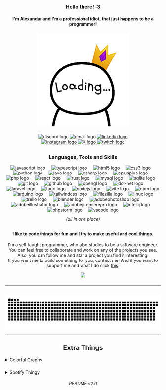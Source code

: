 <h3 align="center">Hello there! :3</h3> 
<h4 align="center">I'm Alexandar and I'm a professional idiot, that just happens to be a programmer!</h4>

###

<div align="center">
  <img height="300" src="./Images/AnimatedLogo.gif/"  />
</div>

###

<div align="center">
    <div>
  <img src="https://img.shields.io/static/v1?message=Discord&logo=discord&label=TMG8047KG&color=7289DA&logoColor=white&labelColor=&style=for-the-badge" height="35" alt="discord logo"  />
  <img src="https://img.shields.io/static/v1?message=Gmail&logo=gmail&label=alex.goranov8@gmail.com&color=D14836&logoColor=white&labelColor=&style=for-the-badge" height="35" alt="gmail logo"  />
  <a href="https://www.linkedin.com/in/aleksandar-goranov-669111235/" target="_blank">
    <img src="https://img.shields.io/static/v1?message=LinkedIn&logo=linkedin&label=&color=0077B5&logoColor=white&labelColor=&style=for-the-badge" height="35" alt="linkedin logo"  />
  </a>
</div>
<div align="center">
  <a href="https://www.instagram.com/tmg8047kg" target="_blank">
    <img src="https://img.shields.io/static/v1?message=Instagram&logo=instagram&label=&color=E4405F&logoColor=white&labelColor=&style=for-the-badge" height="35" alt="instagram logo"  />
  </a>
  <a href="https://x.com/TMG8047KG" target="_blank">
    <img src="https://img.shields.io/static/v1?message=X&logo=twitter&label=&color=222&logoColor=white&labelColor=&style=for-the-badge" height="35" alt="X logo"  />
  </a>
  <a href="https://www.twitch.tv/tmg8047kg" target="_blank">
    <img src="https://img.shields.io/static/v1?message=Twitch&logo=twitch&label=&color=9146FF&logoColor=white&labelColor=&style=for-the-badge" height="35" alt="twitch logo"  />
  </a>
</div>

##

### Languages, Tools and Skills

<div align="center">
  <img src="https://cdn.jsdelivr.net/gh/devicons/devicon/icons/javascript/javascript-original.svg" height="32" alt="javascript logo"  />
  <img width="12" />
  <img src="https://cdn.jsdelivr.net/gh/devicons/devicon/icons/typescript/typescript-original.svg" height="32" alt="typescript logo"  />
  <img width="12" />
  <img src="https://cdn.jsdelivr.net/gh/devicons/devicon/icons/html5/html5-original.svg" height="32" alt="html5 logo"  />
  <img width="12" />
  <img src="https://cdn.jsdelivr.net/gh/devicons/devicon/icons/css3/css3-original.svg" height="32" alt="css3 logo"  />
  <img width="12" />
  <img src="https://cdn.jsdelivr.net/gh/devicons/devicon/icons/python/python-original.svg" height="32" alt="python logo"  />
  <img width="12" />
  <img src="https://cdn.jsdelivr.net/gh/devicons/devicon/icons/java/java-original.svg" height="32" alt="java logo"  />
  <img width="12" />
  <img src="https://cdn.jsdelivr.net/gh/devicons/devicon/icons/csharp/csharp-original.svg" height="32" alt="csharp logo"  />
  <img width="12" />
  <img src="https://cdn.jsdelivr.net/gh/devicons/devicon/icons/cplusplus/cplusplus-original.svg" height="32" alt="cplusplus logo"  />
  <img width="12" />
  <img src="https://cdn.simpleicons.org/php/777BB4" height="32" alt="php logo"  />
  <img width="12" />
  <img src="https://cdn.jsdelivr.net/gh/devicons/devicon/icons/react/react-original.svg" height="32" alt="react logo"  />
  <img width="12" />
  <img src="https://skillicons.dev/icons?i=rust" height="32" alt="rust logo"  />
  <img width="12" />
  <img src="https://cdn.jsdelivr.net/gh/devicons/devicon/icons/mysql/mysql-original.svg" height="32" alt="mysql logo"  />
  <img width="12" />
  <img src="https://cdn.jsdelivr.net/gh/devicons/devicon/icons/sqlite/sqlite-original.svg" height="32" alt="sqlite logo"  />
  <img width="12" />
  <img src="https://cdn.jsdelivr.net/gh/devicons/devicon/icons/git/git-original.svg" height="32" alt="git logo"  />
  <img width="12" />
  <img src="https://skillicons.dev/icons?i=github" height="32" alt="github logo"  />
  <img width="12" />
  <img src="https://cdn.jsdelivr.net/gh/devicons/devicon/icons/opengl/opengl-original.svg" height="32" alt="opengl logo"  />
  <img width="12" />
  <img src="https://skillicons.dev/icons?i=dotnet" height="32" alt="dot-net logo"  />
  <img width="12" />
  <img src="https://cdn.jsdelivr.net/gh/devicons/devicon/icons/laravel/laravel-original.svg" height="32" alt="laravel logo"  />
  <img width="12" />
  <img src="https://skillicons.dev/icons?i=tauri" height="32" alt="tauri logo"  />
  <img width="12" />
  <img src="https://cdn.jsdelivr.net/gh/devicons/devicon/icons/nodejs/nodejs-original.svg" height="32" alt="nodejs logo"  />
  <img width="12" />
  <img src="https://skillicons.dev/icons?i=vite" height="32" alt="vite logo"  />
  <img width="12" />
  <img src="https://cdn.jsdelivr.net/gh/devicons/devicon/icons/npm/npm-original-wordmark.svg" height="32" alt="npm logo"  />
  <img width="12" />
  <img src="https://cdn.jsdelivr.net/gh/devicons/devicon/icons/arduino/arduino-original.svg" height="32" alt="arduino logo"  />
  <img width="12" />
  <img src="https://cdn.simpleicons.org/tailwindcss/06B6D4" height="32" alt="tailwindcss logo"  />
  <img width="12" />
  <img src="https://cdn.jsdelivr.net/gh/devicons/devicon/icons/filezilla/filezilla-plain.svg" height="32" alt="filezilla logo"  />
  <img width="12" />
  <img src="https://cdn.jsdelivr.net/gh/devicons/devicon/icons/linux/linux-original.svg" height="32" alt="linux logo"  />
  <img width="12" />
  <img src="https://cdn.jsdelivr.net/gh/devicons/devicon/icons/trello/trello-plain.svg" height="32" alt="trello logo"  />
  <img width="12" />
  <img src="https://skillicons.dev/icons?i=blender" height="32" alt="blender logo"  />
  <img width="12" />
  <img src="https://skillicons.dev/icons?i=ps" height="32" alt="adobephotoshop logo"  />
  <img width="12" />
  <img src="https://skillicons.dev/icons?i=ai" height="32" alt="adobeillustrator logo"  />
  <img width="12" />
  <img src="https://skillicons.dev/icons?i=pr" height="32" alt="adobepremierepro logo"  />
  <img width="12" />
  <img src="https://cdn.jsdelivr.net/gh/devicons/devicon/icons/intellij/intellij-original.svg" height="32" alt="intellij logo"  />
  <img width="12" />
  <img src="https://cdn.jsdelivr.net/gh/devicons/devicon/icons/phpstorm/phpstorm-original.svg" height="32" alt="phpstorm logo"  />
  <img width="12" />
  <img src="https://cdn.jsdelivr.net/gh/devicons/devicon/icons/vscode/vscode-original.svg" height="32" alt="vscode logo"  />
</div>

*(all in one place)*

##

#### I like to code things for fun and I try to make useful and cool things.

I'm a self taught programmer, who also studies to be a software engineer.
<br>
You can feel free to collaborate and work on any of the projects you see. Also, you can follow me and star a project you find it interesting.
<br>
If you want me to build something for you, contact me! And if you want to support me and what I do click [this](https://revolut.me/tmg8047kg). 
<div align="center">
  <img src="https://profile-counter.glitch.me/tmg8047kg/count.svg?"  />
</div>

###

---

<br clear="both">

<img src="https://raw.githubusercontent.com/tmg8047kg/tmg8047kg/output/snake.svg" alt="Snake animation" />

---

##  Extra Things

<details align="start">
    <summary>Colorful Graphs</summary>
    <div align="center">
    <img src="https://github-readme-stats.vercel.app/api?username=tmg8047kg&hide_title=false&hide_rank=false&show_icons=true&include_all_commits=true&count_private=true&disable_animations=false&locale=en&hide_border=true&custom_title=Skill%20Issues&title_color=6D07DA&bg_color=0F011E&text_color=D5B0FD" height="160" alt="stats graph"  />
    <img src="https://streak-stats.demolab.com?user=tmg8047kg&locale=en&mode=daily&hide_border=true&date_format=j%20M%5B%20Y%5D&background=0F011E&currStreakNum=D5B0FD&ring=6D07DA&sideNums=CA9CFC&stroke=9639F9&fire=6D07DA&currStreakLabel=6D07DA&sideLabels=C088FB&dates=EAD8FE&" height="160" alt="streak graph"  />
    <img src="https://github-readme-stats.vercel.app/api/top-langs?username=tmg8047kg&locale=en&hide_title=false&layout=compact&card_width=320&langs_count=6&hide_border=true&custom_title=Where%20I%20lost%20most%20of%20my%20brain%20cells&title_color=6D07DA&bg_color=0F011E&text_color=D5B0FD" height="160" alt="languages graph"  />
    </div>
</details>

###

<details align="start">
    <summary>Spotify Thingy</summary>
    <div align="center">
    <a href="https://open.spotify.com/user/31vq4cotgacr4xkztw7cjdyal37a">
        <img src="https://spotify-recently-played-readme.vercel.app/api?user=31vq4cotgacr4xkztw7cjdyal37a&count=5&unique=false" alt="Spotify recently played"  />
    </a>
    </div>
</details>

###### README v2.0